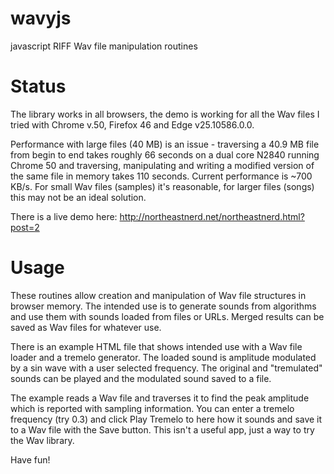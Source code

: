 # wavyjs
javascript RIFF Wav file manipulation routines

# Status
The library works in all browsers, the demo is working for all the Wav files I tried with Chrome v.50, Firefox 46 and Edge v25.10586.0.0.

Performance with large files (40 MB) is an issue - traversing a 40.9 MB file from begin to end takes roughly 66 seconds on a dual core N2840 running Chrome 50 and traversing, manipulating and writing a modified version of the same file in memory takes 110 seconds. Current performance is ~700 KB/s. For small Wav files (samples) it's reasonable, for larger files (songs) this may not be an ideal solution.

There is a live demo here: http://northeastnerd.net/northeastnerd.html?post=2

# Usage
These routines allow creation and manipulation of Wav file structures in browser memory. The intended use is to generate sounds from algorithms and use them with sounds loaded from files or URLs. Merged results can be saved as Wav files for whatever use.

There is an example HTML file that shows intended use with a Wav file loader and a tremelo generator. The loaded sound is amplitude modulated by a sin wave with a user selected frequency. The original and "tremulated" sounds can be played and the modulated sound saved to a file.

The example reads a Wav file and traverses it to find the peak amplitude which is reported with sampling information. You can enter a tremelo frequency (try 0.3) and click Play Tremelo to here how it sounds and save it to a Wav file with the Save button. This isn't a useful app, just a way to try the Wav library.

Have fun!
